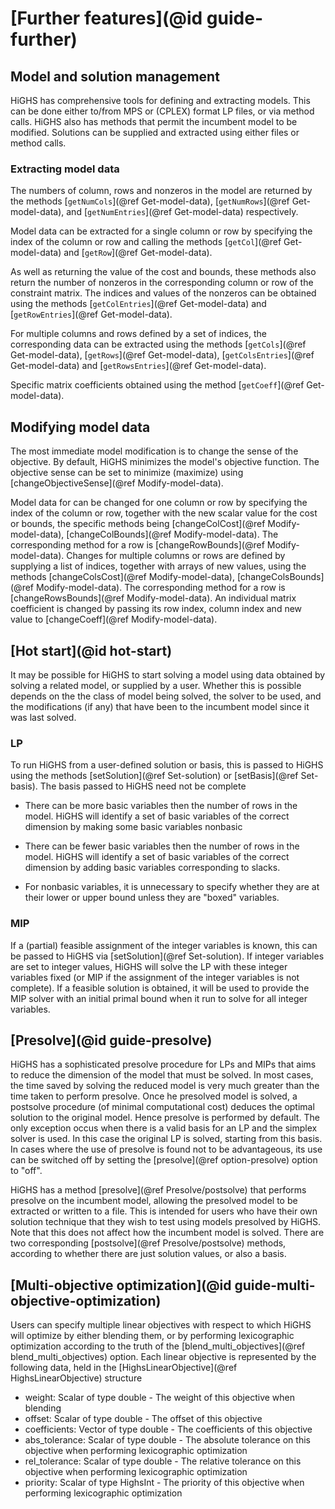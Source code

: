 # [Further features](@id guide-further)

## Model and solution management

HiGHS has comprehensive tools for defining and extracting models. This can be
done either to/from MPS or (CPLEX) format LP files, or via method calls. HiGHS
also has methods that permit the incumbent model to be modified. Solutions can
be supplied and extracted using either files or method calls.

### Extracting model data

The numbers of column, rows and nonzeros in the model are returned by the
methods [`getNumCols`](@ref Get-model-data), [`getNumRows`](@ref Get-model-data),
and [`getNumEntries`](@ref Get-model-data) respectively.

Model data can be extracted for a single column or row by specifying the index
of the column or row and calling the methods [`getCol`](@ref Get-model-data) and
[`getRow`](@ref Get-model-data).

As well as returning the value of the cost and bounds, these methods also return
the number of nonzeros in the corresponding column or row of the constraint
matrix. The indices and values of the nonzeros can be obtained using the methods
[`getColEntries`](@ref Get-model-data) and [`getRowEntries`](@ref Get-model-data).

For multiple columns and rows defined by a set of indices, the corresponding
data can be extracted using the methods [`getCols`](@ref Get-model-data),
[`getRows`](@ref Get-model-data), [`getColsEntries`](@ref Get-model-data) and
[`getRowsEntries`](@ref Get-model-data).

Specific matrix coefficients obtained using the method [`getCoeff`](@ref Get-model-data).

## Modifying model data

The most immediate model modification is to change the sense of the objective.
By default, HiGHS minimizes the model's objective function. The objective sense
can be set to minimize (maximize) using [changeObjectiveSense](@ref Modify-model-data).

Model data for can be changed for one column or row by specifying the index of
the column or row, together with the new scalar value for the cost or bounds,
the specific methods being [changeColCost](@ref Modify-model-data),
[changeColBounds](@ref Modify-model-data). The corresponding method for a row is
[changeRowBounds](@ref Modify-model-data). Changes for multiple columns or rows
are defined by supplying a list of indices, together with arrays of new values,
using the methods [changeColsCost](@ref Modify-model-data),
[changeColsBounds](@ref Modify-model-data). The corresponding method for a row
is [changeRowsBounds](@ref Modify-model-data). An individual matrix coefficient
is changed by passing its row index, column index and new value to
[changeCoeff](@ref Modify-model-data).

## [Hot start](@id hot-start)

It may be possible for HiGHS to start solving a model using data
obtained by solving a related model, or supplied by a user. Whether
this is possible depends on the the class of model being solved, the
solver to be used, and the modifications (if any) that have been to
the incumbent model since it was last solved.

### LP

To run HiGHS from a user-defined solution or basis, this is passed to HiGHS
using the methods [setSolution](@ref Set-solution) or [setBasis](@ref Set-basis). The basis passed to HiGHS need not be complete

* There can be more basic variables then the number of rows in the
  model. HiGHS will identify a set of basic variables of the correct
  dimension by making some basic variables nonbasic

* There can be fewer basic variables then the number of rows in the
  model.  HiGHS will identify a set of basic variables of the correct
  dimension by adding basic variables corresponding to slacks.

* For nonbasic variables, it is unnecessary to specify whether they
  are at their lower or upper bound unless they are "boxed" variables.

### MIP

If a (partial) feasible assignment of the integer variables is known,
this can be passed to HiGHS via [setSolution](@ref Set-solution). If
integer variables are set to integer values, HiGHS will solve the LP
with these integer variables fixed (or MIP if the assignment of the
integer variables is not complete). If a feasible solution is
obtained, it will be used to provide the MIP solver with an initial
primal bound when it run to solve for all integer variables.

## [Presolve](@id guide-presolve)

HiGHS has a sophisticated presolve procedure for LPs and MIPs that
aims to reduce the dimension of the model that must be solved. In most
cases, the time saved by solving the reduced model is very much
greater than the time taken to perform presolve. Once he presolved
model is solved, a postsolve procedure (of minimal computational cost)
deduces the optimal solution to the original model. Hence presolve is
performed by default. The only exception occus when there is a valid
basis for an LP and the simplex solver is used. In this case the
original LP is solved, starting from this basis. In cases where the
use of presolve is found not to be advantageous, its use can be
switched off by setting the [presolve](@ref option-presolve) option to
"off".

HiGHS has a method [presolve](@ref Presolve/postsolve) that performs presolve on
the incumbent model, allowing the presolved model to be extracted or
written to a file. This is intended for users who have their own
solution technique that they wish to test using models presolved by
HiGHS. Note that this does not affect how the incumbent model is
solved. There are two corresponding [postsolve](@ref Presolve/postsolve)
methods, according to whether there are just solution values, or also
a basis.

## [Multi-objective optimization](@id guide-multi-objective-optimization)

Users can specify multiple linear objectives with respect to which
HiGHS will optimize by either blending them, or by performing
lexicographic optimization according to the truth of the
[blend_multi_objectives](@ref blend_multi_objectives) option. Each
linear objective is represented by the following data, held in the
[HighsLinearObjective](@ref HighsLinearObjective) structure

- weight: Scalar of type double - The weight of this objective when blending 
- offset: Scalar of type double - The offset of this objective
- coefficients: Vector of type double - The coefficients of this objective
- abs\_tolerance: Scalar of type double - The absolute tolerance on this objective when performing lexicographic optimization 
- rel\_tolerance: Scalar of type double - The relative tolerance on this objective when performing lexicographic optimization 
- priority: Scalar of type HighsInt - The priority of this objective when performing lexicographic optimization

